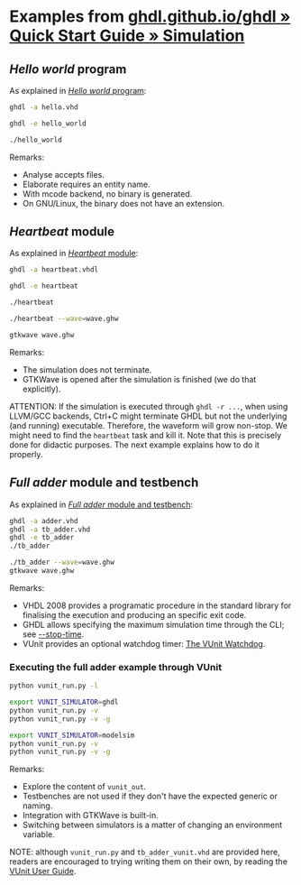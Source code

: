# Examples from [ghdl.github.io/ghdl » Quick Start Guide » Simulation](https://ghdl.github.io/ghdl/quick_start/simulation)

## *Hello world* program

As explained in [*Hello world* program](https://ghdl.github.io/ghdl/quick_start/simulation/hello):

```sh
ghdl -a hello.vhd

ghdl -e hello_world

./hello_world
```

Remarks:

- Analyse accepts files.
- Elaborate requires an entity name.
- With mcode backend, no binary is generated.
- On GNU/Linux, the binary does not have an extension.

## *Heartbeat* module

As explained in [*Heartbeat* module](https://ghdl.github.io/ghdl/quick_start/simulation/heartbeat):

```sh
ghdl -a heartbeat.vhdl

ghdl -e heartbeat

./heartbeat

./heartbeat --wave=wave.ghw

gtkwave wave.ghw
```

Remarks:

- The simulation does not terminate.
- GTKWave is opened after the simulation is finished (we do that explicitly).

ATTENTION: If the simulation is executed through `ghdl -r ...`, when using LLVM/GCC backends, Ctrl+C might terminate GHDL
but not the underlying (and running) executable. Therefore, the waveform will grow non-stop. We might need to find the
`heartbeat` task and kill it. Note that this is precisely done for didactic purposes. The next example explains how to do
it properly.

## *Full adder* module and testbench

As explained in [*Full adder* module and testbench](https://ghdl.github.io/ghdl/quick_start/simulation/adder):

```sh
ghdl -a adder.vhd
ghdl -a tb_adder.vhd
ghdl -e tb_adder
./tb_adder

./tb_adder --wave=wave.ghw
gtkwave wave.ghw
```

Remarks:

- VHDL 2008 provides a programatic procedure in the standard library for finalising the execution and producing an specific exit code.
- GHDL allows specifying the maximum simulation time through the CLI; see [--stop-time](https://ghdl.github.io/ghdl/using/Simulation.html#cmdoption-ghdl-stop-time).
- VUnit provides an optional watchdog timer: [The VUnit Watchdog](http://vunit.github.io/run/user_guide.html?#the-vunit-watchdog).

### Executing the full adder example through VUnit

```sh
python vunit_run.py -l

export VUNIT_SIMULATOR=ghdl
python vunit_run.py -v
python vunit_run.py -v -g

export VUNIT_SIMULATOR=modelsim
python vunit_run.py -v
python vunit_run.py -v -g
```

Remarks:

- Explore the content of `vunit_out`.
- Testbenches are not used if they don't have the expected generic or naming.
- Integration with GTKWave is built-in.
- Switching between simulators is a matter of changing an environment variable.

NOTE: although `vunit_run.py` and `tb_adder_vunit.vhd` are provided here, readers are encouraged to trying writing them on their own, by reading the [VUnit User Guide](http://vunit.github.io/user_guide.html).
